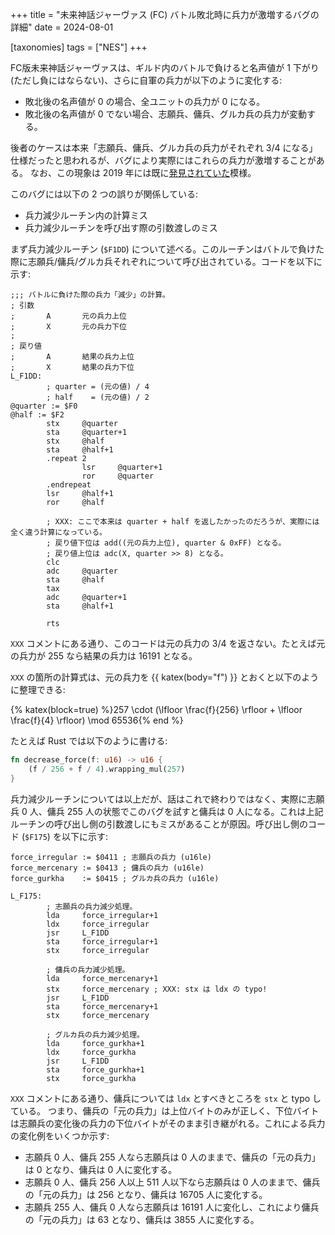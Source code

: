 +++
title = "未来神話ジャーヴァス (FC) バトル敗北時に兵力が激増するバグの詳細"
date = 2024-08-01

[taxonomies]
tags = ["NES"]
+++

FC版未来神話ジャーヴァスは、ギルド内のバトルで負けると名声値が 1 下がり(ただし負にはならない)、さらに自軍の兵力が以下のように変化する:

* 敗北後の名声値が 0 の場合、全ユニットの兵力が 0 になる。
* 敗北後の名声値が 0 でない場合、志願兵、傭兵、グルカ兵の兵力が変動する。

後者のケースは本来「志願兵、傭兵、グルカ兵の兵力がそれぞれ 3/4 になる」仕様だったと思われるが、バグにより実際にはこれらの兵力が激増することがある。
なお、この現象は 2019 年には既に[発見されていた](https://x.com/oresika2010/status/1130521162797047809)模様。

このバグには以下の 2 つの誤りが関係している:

* 兵力減少ルーチン内の計算ミス
* 兵力減少ルーチンを呼び出す際の引数渡しのミス

まず兵力減少ルーチン (`$F1DD`) について述べる。このルーチンはバトルで負けた際に志願兵/傭兵/グルカ兵それぞれについて呼び出されている。コードを以下に示す:

```ca65
;;; バトルに負けた際の兵力「減少」の計算。
; 引数
;       A       元の兵力上位
;       X       元の兵力下位
;
; 戻り値
;       A       結果の兵力上位
;       X       結果の兵力下位
L_F1DD:
        ; quarter = (元の値) / 4
        ; half    = (元の値) / 2
@quarter := $F0
@half := $F2
        stx     @quarter
        sta     @quarter+1
        stx     @half
        sta     @half+1
        .repeat 2
                lsr     @quarter+1
                ror     @quarter
        .endrepeat
        lsr     @half+1
        ror     @half

        ; XXX: ここで本来は quarter + half を返したかったのだろうが、実際には全く違う計算になっている。
        ; 戻り値下位は add((元の兵力上位), quarter & 0xFF) となる。
        ; 戻り値上位は adc(X, quarter >> 8) となる。
        clc
        adc     @quarter
        sta     @half
        tax
        adc     @quarter+1
        sta     @half+1

        rts
```

`XXX` コメントにある通り、このコードは元の兵力の 3/4 を返さない。たとえば元の兵力が 255 なら結果の兵力は 16191 となる。

`XXX` の箇所の計算式は、元の兵力を {{ katex(body="f") }} とおくと以下のように整理できる:

{% katex(block=true) %}257 \cdot (\lfloor \frac{f}{256} \rfloor + \lfloor \frac{f}{4} \rfloor) \mod 65536{% end %}

たとえば Rust では以下のように書ける:

```rust
fn decrease_force(f: u16) -> u16 {
    (f / 256 + f / 4).wrapping_mul(257)
}
```

兵力減少ルーチンについては以上だが、話はこれで終わりではなく、実際に志願兵 0 人、傭兵 255 人の状態でこのバグを試すと傭兵は 0 人になる。これは上記ルーチンの呼び出し側の引数渡しにもミスがあることが原因。呼び出し側のコード (`$F175`) を以下に示す:

```ca65
force_irregular := $0411 ; 志願兵の兵力 (u16le)
force_mercenary := $0413 ; 傭兵の兵力 (u16le)
force_gurkha    := $0415 ; グルカ兵の兵力 (u16le)

L_F175:
        ; 志願兵の兵力減少処理。
        lda     force_irregular+1
        ldx     force_irregular
        jsr     L_F1DD
        sta     force_irregular+1
        stx     force_irregular

        ; 傭兵の兵力減少処理。
        lda     force_mercenary+1
        stx     force_mercenary ; XXX: stx は ldx の typo!
        jsr     L_F1DD
        sta     force_mercenary+1
        stx     force_mercenary

        ; グルカ兵の兵力減少処理。
        lda     force_gurkha+1
        ldx     force_gurkha
        jsr     L_F1DD
        sta     force_gurkha+1
        stx     force_gurkha
```

`XXX` コメントにある通り、傭兵については `ldx` とすべきところを `stx` と typo している。
つまり、傭兵の「元の兵力」は上位バイトのみが正しく、下位バイトは志願兵の変化後の兵力の下位バイトがそのまま引き継がれる。これによる兵力の変化例をいくつか示す:

* 志願兵 0 人、傭兵 255 人なら志願兵は 0 人のままで、傭兵の「元の兵力」は 0 となり、傭兵は 0 人に変化する。
* 志願兵 0 人、傭兵 256 人以上 511 人以下なら志願兵は 0 人のままで、傭兵の「元の兵力」は 256 となり、傭兵は 16705 人に変化する。
* 志願兵 255 人、傭兵 0 人なら志願兵は 16191 人に変化し、これにより傭兵の「元の兵力」は 63 となり、傭兵は 3855 人に変化する。
